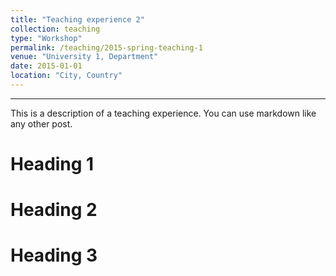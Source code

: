 ```yaml
---
title: "Teaching experience 2"
collection: teaching
type: "Workshop"
permalink: /teaching/2015-spring-teaching-1
venue: "University 1, Department"
date: 2015-01-01
location: "City, Country"
---
```


---

This is a description of a teaching experience. You can use markdown like any other post.

Heading 1
======

Heading 2
======

Heading 3
======
